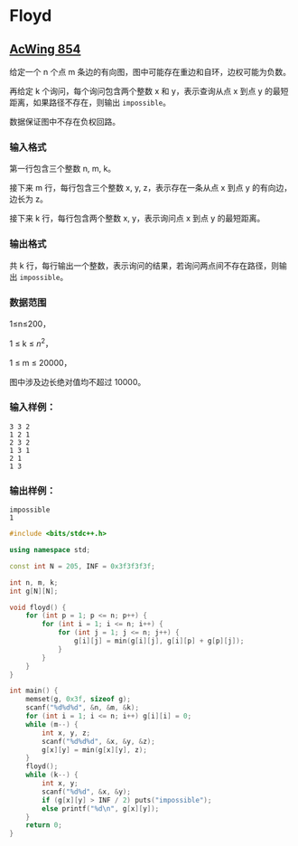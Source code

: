 # Floyd

## [AcWing 854](https://www.acwing.com/problem/content/856/)

给定一个 n 个点 m 条边的有向图，图中可能存在重边和自环，边权可能为负数。

再给定 k 个询问，每个询问包含两个整数 x 和 y，表示查询从点 x 到点 y 的最短距离，如果路径不存在，则输出 `impossible`。

数据保证图中不存在负权回路。

### **输入格式**

第一行包含三个整数 n, m, k。

接下来 m 行，每行包含三个整数 x, y, z，表示存在一条从点 x 到点 y 的有向边，边长为 z。

接下来 k 行，每行包含两个整数 x, y，表示询问点 x 到点 y 的最短距离。

### **输出格式**

共 k 行，每行输出一个整数，表示询问的结果，若询问两点间不存在路径，则输出 `impossible`。

### **数据范围**

1≤n≤200，

1 ≤ k ≤ $n^2$，

1 ≤ m ≤ 20000，

图中涉及边长绝对值均不超过 10000。

### **输入样例：**

```
3 3 2
1 2 1
2 3 2
1 3 1
2 1
1 3
```

### **输出样例：**

```
impossible
1
```

```cpp
#include <bits/stdc++.h>

using namespace std;

const int N = 205, INF = 0x3f3f3f3f;

int n, m, k;
int g[N][N];

void floyd() {
    for (int p = 1; p <= n; p++) {
        for (int i = 1; i <= n; i++) {
            for (int j = 1; j <= n; j++) {
                g[i][j] = min(g[i][j], g[i][p] + g[p][j]);
            }
        }
    }
}

int main() {
    memset(g, 0x3f, sizeof g);
    scanf("%d%d%d", &n, &m, &k);
    for (int i = 1; i <= n; i++) g[i][i] = 0;
    while (m--) {
        int x, y, z;
        scanf("%d%d%d", &x, &y, &z);
        g[x][y] = min(g[x][y], z);
    }
    floyd();
    while (k--) {
        int x, y;
        scanf("%d%d", &x, &y);
        if (g[x][y] > INF / 2) puts("impossible");
        else printf("%d\n", g[x][y]);
    }
    return 0;
}
```